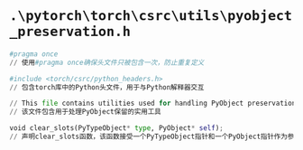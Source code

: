 # `.\pytorch\torch\csrc\utils\pyobject_preservation.h`

```py
#pragma once
// 使用#pragma once确保头文件只被包含一次，防止重复定义

#include <torch/csrc/python_headers.h>
// 包含torch库中的Python头文件，用于与Python解释器交互

// This file contains utilities used for handling PyObject preservation
// 该文件包含用于处理PyObject保留的实用工具

void clear_slots(PyTypeObject* type, PyObject* self);
// 声明clear_slots函数，该函数接受一个PyTypeObject指针和一个PyObject指针作为参数，用于清除对象的槽位信息
```